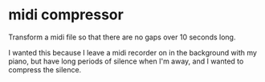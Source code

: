 # midi compressor

Transform a midi file so that there are no gaps over 10 seconds long.

I wanted this because I leave a midi recorder on in the background with my
piano, but have long periods of silence when I'm away, and I wanted to compress
the silence.
